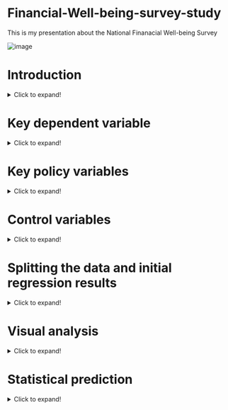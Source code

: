 # Financial-Well-being-survey-study
This is my presentation about the National Finanacial Well-being Survey

![image](https://user-images.githubusercontent.com/74316333/99918044-98bc3880-2d14-11eb-9390-48670dd9bb20.png)

# Introduction
<details>
  <summary>Click to expand!</summary>
  
The survey that I have analyzed for my project was developed in 2017 by the Consumer Financial Protection Bureau.

The total number of respondents in the survey is 6,394, with the main study being fielded in late 2016.

The main hypothesis that i will be testing in my research is that financial literacy is a better predictor of financial well being than income.
</details>


# Key dependent variable
<details>
  <summary>Click to expand!</summary>
  
The key dependent variable that I will be observing is the Financial well being score
</details>

# Key policy variables
<details>
  <summary>Click to expand!</summary>
  
The key dependent variable that I will be observing is the Financial well being score
</details>

# Control variables
<details>
  <summary>Click to expand!</summary>
  
The key dependent variable that I will be observing is the Financial well being score
</details>

# Splitting the data and initial regression results
<details>
  <summary>Click to expand!</summary>
  
The key dependent variable that I will be observing is the Financial well being score
</details>

# Visual analysis
<details>
  <summary>Click to expand!</summary>
  
The key dependent variable that I will be observing is the Financial well being score
</details>

# Statistical prediction
<details>
  <summary>Click to expand!</summary>
  
The key dependent variable that I will be observing is the Financial well being score
</details>
